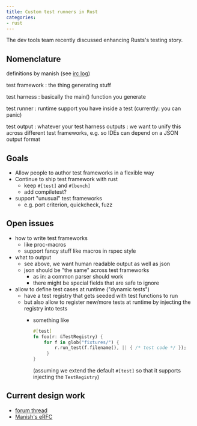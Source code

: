 ```yaml
---
title: Custom test runners in Rust
categories:
- rust
---
```

The dev tools team recently discussed
enhancing Rusts's testing story.

## Nomenclature

definitions by manish (see [irc log])

[irc log]: https://mozilla.logbot.info/rust-dev-tools/20180116#c14138184-c14138189

test framework
:	the thing generating stuff

test harness
:	 basically the main() function you generate

test runner
:	runtime support you have inside a test (currently: you can panic)

test output
:	whatever your test harness outputs
:	we want to unify this across different test frameworks, e.g. so IDEs can depend on a JSON output format

## Goals

- Allow people to author test frameworks in a flexible way
- Continue to ship test framework with rust
	- keep `#[test]` and `#[bench]`
	- add compiletest?
- support "unusual" test frameworks
	- e.g. port criterion, quickcheck, fuzz

## Open issues

- how to write test frameworks
	- like proc-macros
	- support fancy stuff like macros in rspec style
- what to output
	- see above, we want human readable output as well as json
	- json should be "the same" across test frameworks
		- as in: a common parser should work
		- there might be special fields that are safe to ignore
- allow to define test cases at runtime ("dynamic tests")
	- have a test registry that gets seeded with test functions to run
	- but also allow to register new/more tests at runtime by injecting the registry into tests
		- something like

		  ```rust
		  #[test]
		  fn foo(r: &TestRegistry) {
		      for f in glob("fixtures/") {
		          r.run_test(f.filename(), || { /* test code */ });
		       }
		  }
		  ```
		  
		  (assuming we extend the default `#[test]` so that it supports injecting the `TestRegistry`)

## Current design work

- [forum thread][internals-thread]
- [Manish's eRFC][erfc]


[internals-thread]: https://internals.rust-lang.org/t/past-present-and-future-for-rust-testing/6354
[erfc]: https://gist.github.com/Manishearth/a3b561406f5fe21357e4e3408e0cec49
